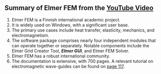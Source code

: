 ## Summary of Elmer FEM from the [YouTube Video](https://www.youtube.com/watch?v=XfHqaq2bbgU)

1. Elmer FEM is a Finnish international academic project.
2. It is widely used on Windows, with a significant user base.
3. The primary use cases include heat transfer, elasticity, mechanics, and electromagnetism.
4. The software package comprises nearly four independent modules that can operate together or separately. Notable components include the Elmer Grid Creator Tool, ***Elmer GUI***, and Elmer FEM Solver.
5. Elmer FEM has a robust international community.
6. The documentation is extensive, with 700 pages. A relevant tutorial on electromagnetic wave-guides can be found on [page 117](http://www.nic.funet.fi/pub/sci/physics/elmer/doc/ElmerTutorials.pdf).
